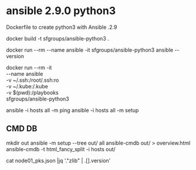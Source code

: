 # ansible 2.9.0 python3 

Dockerfile to create python3 with Ansible .2.9

docker build -t sfgroups/ansible-python3 .

docker run --rm --name ansible -it sfgroups/ansible-python3 ansible --version

docker run --rm -it \
        --name ansible \
        -v ~/.ssh:/root/.ssh:ro \
        -v ~/.kube:/.kube \
        -v $(pwd):/playbooks \
        sfgroups/ansible-python3

ansible -i hosts all -m ping 
ansible -i hosts all -m setup


CMD DB
-----

mkdir out
ansible -m setup --tree out/ all
ansible-cmdb out/ > overview.html
ansible-cmdb -t html_fancy_split -i hosts out/

cat node01_pks.json |jq '."zlib" | .[].version'
